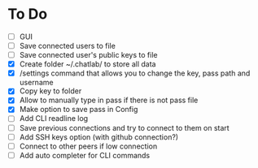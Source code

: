 # To Do

 * [ ] GUI
 * [ ] Save connected users to file
 * [ ] Save connected user's public keys to file
 * [x] Create folder ~/.chatlab/ to store all data
 * [x] /settings command that allows you to change the key, pass path and username
 * [x] Copy key to folder
 * [x] Allow to manually type in pass if there is not pass file
 * [x] Make option to save pass in Config
 * [ ] Add CLI readline log
 * [ ] Save previous connections and try to connect to them on start
 * [ ] Add SSH keys option (with github connection?)
 * [ ] Connect to other peers if low connection
 * [ ] Add auto completer for CLI commands
